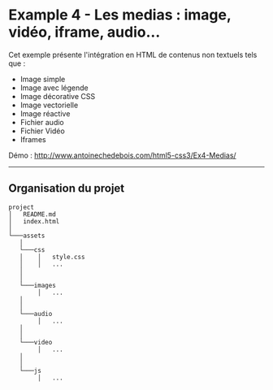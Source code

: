# Example 4 - Les medias : image, vidéo, iframe, audio... 
Cet exemple présente l'intégration en HTML de contenus non textuels tels que :
* Image simple
* Image avec légende
* Image décorative CSS
* Image vectorielle
* Image réactive
* Fichier audio
* Fichier Vidéo
* Iframes

Démo : http://www.antoinechedebois.com/html5-css3/Ex4-Medias/

---
## Organisation du projet
```
project
│   README.md
│   index.html   
│
└───assets
   │
   └───css
   │    │   style.css
   │    │   ...
   │
   │
   └───images
        │   ...
   │
   │
   └───audio
        │   ...  
   │
   │
   └───video
        │   ...  
   │
   │
   └───js
        │   ...         
```
